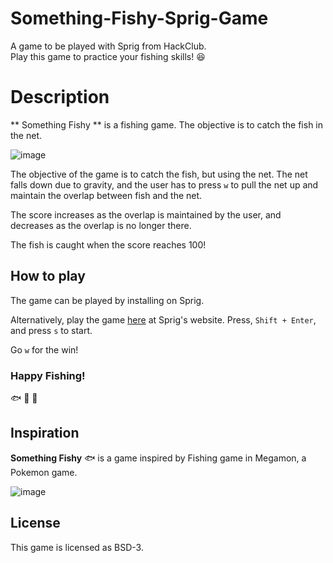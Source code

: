 # Something-Fishy-Sprig-Game
A game to be played with Sprig from HackClub. 
<br>
Play this game to practice your fishing skills! :laughing:

# Description
** Something Fishy ** is a fishing game. The objective is to catch the fish in the net. 

![image](https://github.com/user-attachments/assets/083fccbe-17f8-4fed-865c-71f6433c06a0)

The objective of the game is to catch the fish, but using the net. The net falls down due to gravity, and the user has to press `w` to pull the net up and maintain the overlap between fish and the net. 

The score increases as the overlap is maintained by the user, and decreases as the overlap is no longer there. 

The fish is caught when the score reaches 100!

## How to play
The game can be played by installing on Sprig. 

Alternatively, play the game [here](https://sprig.hackclub.com/share/tzt4M1tjT0kMtsc39kjZ) at Sprig's website. Press, `Shift + Enter`, and press `s` to start. 

Go `w` for the win!

### Happy Fishing!
:fish: :tropical_fish: :blowfish:

## Inspiration

**Something Fishy** :fish: is a game inspired by Fishing game in Megamon, a Pokemon game. 

![image](https://github.com/user-attachments/assets/84d2a4c9-2032-49ae-a7ed-b31fefaa6fae)


## License
This game is licensed as BSD-3. 


